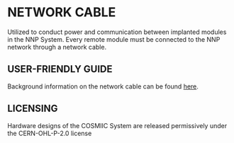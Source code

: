 # NETWORK CABLE
Utilized to conduct power and communication between implanted modules in the NNP System. Every remote module must be connected to the NNP network through a network cable.

## USER-FRIENDLY GUIDE
Background information on the network cable can be found [here](https://cosmiic-inc.github.io/Implantables/Cables).  

## LICENSING
Hardware designs of the COSMIIC System are released permissively under the CERN-OHL-P-2.0 license
